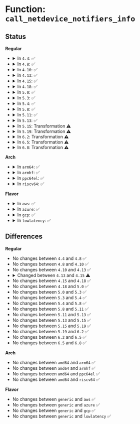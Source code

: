 # Function: <code>call_netdevice_notifiers_info</code>

## Status
<b>Regular</b>
<ul>
<li>
<details>
<summary>In <code>4.4</code>: ✅</summary>

```c
int call_netdevice_notifiers_info(long unsigned int val, struct net_device *dev, struct netdev_notifier_info *info);
```

**Collision:** Unique Static

**Inline:** No

**Transformation:** False

**Instances:**

```
In net/core/dev.c (ffffffff81714790)
Location: net/core/dev.c:1635
Inline: False
Direct callers:
  - net/core/dev.c:dev_set_mtu
  - net/core/dev.c:dev_set_mtu
  - net/core/dev.c:dev_set_mtu
  - net/core/dev.c:netdev_bonding_info_change
  - net/core/dev.c:netdev_notify_peers
  - net/core/dev.c:__dev_close_many
  - net/core/dev.c:dev_close_many
  - net/core/dev.c:netdev_upper_dev_unlink
  - net/core/dev.c:netdev_upper_dev_unlink
  - net/core/dev.c:rollback_registered_many
  - net/core/dev.c:__netdev_upper_dev_link
  - net/core/dev.c:__netdev_upper_dev_link
  - net/core/dev.c:dev_change_name
  - net/core/dev.c:__dev_notify_flags
  - net/core/dev.c:__dev_notify_flags
  - net/core/dev.c:__dev_notify_flags
  - net/core/dev.c:__dev_open
  - net/core/dev.c:netdev_change_features
  - net/core/dev.c:register_netdevice
  - net/core/dev.c:register_netdevice
  - net/core/dev.c:netdev_run_todo
  - net/core/dev.c:netdev_run_todo
  - net/core/dev.c:netdev_run_todo
```
**Symbols:**

```
ffffffff81714790-ffffffff817147eb: call_netdevice_notifiers_info (STB_LOCAL)
```
</details>
</li>
<li>
<details>
<summary>In <code>4.8</code>: ✅</summary>

```c
int call_netdevice_notifiers_info(long unsigned int val, struct net_device *dev, struct netdev_notifier_info *info);
```

**Collision:** Unique Static

**Inline:** No

**Transformation:** False

**Instances:**

```
In net/core/dev.c (ffffffff8177c720)
Location: net/core/dev.c:1639
Inline: False
Direct callers:
  - net/core/dev.c:netdev_run_todo
  - net/core/dev.c:netdev_run_todo
  - net/core/dev.c:netdev_run_todo
  - net/core/dev.c:register_netdevice
  - net/core/dev.c:register_netdevice
  - net/core/dev.c:netdev_change_features
  - net/core/dev.c:rollback_registered_many
  - net/core/dev.c:dev_set_mtu
  - net/core/dev.c:dev_set_mtu
  - net/core/dev.c:dev_set_mtu
  - net/core/dev.c:__dev_notify_flags
  - net/core/dev.c:__dev_notify_flags
  - net/core/dev.c:__dev_notify_flags
  - net/core/dev.c:netdev_lower_state_changed
  - net/core/dev.c:netdev_bonding_info_change
  - net/core/dev.c:netdev_upper_dev_unlink
  - net/core/dev.c:netdev_upper_dev_unlink
  - net/core/dev.c:__netdev_upper_dev_link
  - net/core/dev.c:__netdev_upper_dev_link
  - net/core/dev.c:dev_close_many
  - net/core/dev.c:__dev_close_many
  - net/core/dev.c:__dev_open
  - net/core/dev.c:netdev_notify_peers
  - net/core/dev.c:dev_change_name
```
**Symbols:**

```
ffffffff8177c720-ffffffff8177c77b: call_netdevice_notifiers_info (STB_LOCAL)
```
</details>
</li>
<li>
<details>
<summary>In <code>4.10</code>: ✅</summary>

```c
int call_netdevice_notifiers_info(long unsigned int val, struct net_device *dev, struct netdev_notifier_info *info);
```

**Collision:** Unique Static

**Inline:** No

**Transformation:** False

**Instances:**

```
In net/core/dev.c (ffffffff817a9e90)
Location: net/core/dev.c:1638
Inline: False
Direct callers:
  - net/core/dev.c:netdev_run_todo
  - net/core/dev.c:netdev_run_todo
  - net/core/dev.c:netdev_run_todo
  - net/core/dev.c:register_netdevice
  - net/core/dev.c:register_netdevice
  - net/core/dev.c:netdev_change_features
  - net/core/dev.c:rollback_registered_many
  - net/core/dev.c:dev_set_mtu
  - net/core/dev.c:dev_set_mtu
  - net/core/dev.c:dev_set_mtu
  - net/core/dev.c:__dev_notify_flags
  - net/core/dev.c:__dev_notify_flags
  - net/core/dev.c:__dev_notify_flags
  - net/core/dev.c:netdev_lower_state_changed
  - net/core/dev.c:netdev_bonding_info_change
  - net/core/dev.c:netdev_upper_dev_unlink
  - net/core/dev.c:netdev_upper_dev_unlink
  - net/core/dev.c:__netdev_upper_dev_link
  - net/core/dev.c:__netdev_upper_dev_link
  - net/core/dev.c:dev_close_many
  - net/core/dev.c:__dev_close_many
  - net/core/dev.c:__dev_open
  - net/core/dev.c:netdev_notify_peers
  - net/core/dev.c:dev_change_name
```
**Symbols:**

```
ffffffff817a9e90-ffffffff817a9eeb: call_netdevice_notifiers_info (STB_LOCAL)
```
</details>
</li>
<li>
<details>
<summary>In <code>4.13</code>: ✅</summary>

```c
int call_netdevice_notifiers_info(long unsigned int val, struct net_device *dev, struct netdev_notifier_info *info);
```

**Collision:** Unique Static

**Inline:** No

**Transformation:** False

**Instances:**

```
In net/core/dev.c (ffffffff817c84e0)
Location: net/core/dev.c:1672
Inline: False
Direct callers:
  - net/core/dev.c:netdev_run_todo
  - net/core/dev.c:netdev_run_todo
  - net/core/dev.c:netdev_run_todo
  - net/core/dev.c:register_netdevice
  - net/core/dev.c:register_netdevice
  - net/core/dev.c:netdev_change_features
  - net/core/dev.c:rollback_registered_many
  - net/core/dev.c:dev_set_mtu
  - net/core/dev.c:dev_set_mtu
  - net/core/dev.c:dev_set_mtu
  - net/core/dev.c:__dev_notify_flags
  - net/core/dev.c:__dev_notify_flags
  - net/core/dev.c:__dev_notify_flags
  - net/core/dev.c:netdev_lower_state_changed
  - net/core/dev.c:netdev_bonding_info_change
  - net/core/dev.c:netdev_upper_dev_unlink
  - net/core/dev.c:netdev_upper_dev_unlink
  - net/core/dev.c:__netdev_upper_dev_link
  - net/core/dev.c:__netdev_upper_dev_link
  - net/core/dev.c:dev_close_many
  - net/core/dev.c:__dev_close_many
  - net/core/dev.c:__dev_open
  - net/core/dev.c:netdev_notify_peers
  - net/core/dev.c:netdev_notify_peers
  - net/core/dev.c:dev_change_name
```
**Symbols:**

```
ffffffff817c84e0-ffffffff817c853b: call_netdevice_notifiers_info (STB_LOCAL)
```
</details>
</li>
<li>
<details>
<summary>In <code>4.15</code>: ✅</summary>

```c
int call_netdevice_notifiers_info(long unsigned int val, struct netdev_notifier_info *info);
```

**Collision:** Unique Static

**Inline:** No

**Transformation:** False

**Instances:**

```
In net/core/dev.c (ffffffff81842110)
Location: net/core/dev.c:1687
Inline: False
Direct callers:
  - net/core/dev.c:netdev_run_todo
  - net/core/dev.c:netdev_run_todo
  - net/core/dev.c:netdev_run_todo
  - net/core/dev.c:register_netdevice
  - net/core/dev.c:register_netdevice
  - net/core/dev.c:netdev_change_features
  - net/core/dev.c:__netdev_update_features
  - net/core/dev.c:__netdev_update_features
  - net/core/dev.c:rollback_registered_many
  - net/core/dev.c:dev_set_mtu
  - net/core/dev.c:dev_set_mtu
  - net/core/dev.c:dev_set_mtu
  - net/core/dev.c:__dev_notify_flags
  - net/core/dev.c:__dev_notify_flags
  - net/core/dev.c:__dev_notify_flags
  - net/core/dev.c:netdev_lower_state_changed
  - net/core/dev.c:netdev_bonding_info_change
  - net/core/dev.c:netdev_upper_dev_unlink
  - net/core/dev.c:netdev_upper_dev_unlink
  - net/core/dev.c:__netdev_upper_dev_link
  - net/core/dev.c:__netdev_upper_dev_link
  - net/core/dev.c:dev_close_many
  - net/core/dev.c:__dev_close_many
  - net/core/dev.c:__dev_open
  - net/core/dev.c:netdev_notify_peers
  - net/core/dev.c:netdev_notify_peers
  - net/core/dev.c:dev_change_name
```
**Symbols:**

```
ffffffff81842110-ffffffff81842161: call_netdevice_notifiers_info (STB_LOCAL)
```
</details>
</li>
<li>
<details>
<summary>In <code>4.18</code>: ✅</summary>

```c
int call_netdevice_notifiers_info(long unsigned int val, struct netdev_notifier_info *info);
```

**Collision:** Unique Static

**Inline:** No

**Transformation:** False

**Instances:**

```
In net/core/dev.c (ffffffff8188c520)
Location: net/core/dev.c:1731
Inline: False
Direct callers:
  - net/core/dev.c:dev_change_net_namespace
  - net/core/dev.c:dev_change_net_namespace
  - net/core/dev.c:netdev_run_todo
  - net/core/dev.c:register_netdevice
  - net/core/dev.c:register_netdevice
  - net/core/dev.c:netdev_change_features
  - net/core/dev.c:__netdev_update_features
  - net/core/dev.c:__netdev_update_features
  - net/core/dev.c:__netdev_update_features
  - net/core/dev.c:__netdev_update_features
  - net/core/dev.c:__netdev_update_features
  - net/core/dev.c:__netdev_update_features
  - net/core/dev.c:rollback_registered_many
  - net/core/dev.c:dev_change_tx_queue_len
  - net/core/dev.c:dev_set_mtu
  - net/core/dev.c:dev_set_mtu
  - net/core/dev.c:dev_set_mtu
  - net/core/dev.c:__dev_notify_flags
  - net/core/dev.c:__dev_notify_flags
  - net/core/dev.c:__dev_notify_flags
  - net/core/dev.c:netdev_lower_state_changed
  - net/core/dev.c:netdev_bonding_info_change
  - net/core/dev.c:netdev_upper_dev_unlink
  - net/core/dev.c:netdev_upper_dev_unlink
  - net/core/dev.c:__netdev_upper_dev_link
  - net/core/dev.c:__netdev_upper_dev_link
  - net/core/dev.c:dev_close_many
  - net/core/dev.c:__dev_close_many
  - net/core/dev.c:__dev_open
  - net/core/dev.c:netdev_notify_peers
  - net/core/dev.c:netdev_notify_peers
  - net/core/dev.c:dev_change_name
```
**Symbols:**

```
ffffffff8188c520-ffffffff8188c57e: call_netdevice_notifiers_info (STB_LOCAL)
```
</details>
</li>
<li>
<details>
<summary>In <code>5.0</code>: ✅</summary>

```c
int call_netdevice_notifiers_info(long unsigned int val, struct netdev_notifier_info *info);
```

**Collision:** Unique Static

**Inline:** No

**Transformation:** False

**Instances:**

```
In net/core/dev.c (ffffffff818ad700)
Location: net/core/dev.c:1735
Inline: False
Direct callers:
  - net/core/dev.c:dev_change_net_namespace
  - net/core/dev.c:dev_change_net_namespace
  - net/core/dev.c:netdev_run_todo
  - net/core/dev.c:register_netdevice
  - net/core/dev.c:register_netdevice
  - net/core/dev.c:netdev_change_features
  - net/core/dev.c:__netdev_update_features
  - net/core/dev.c:__netdev_update_features
  - net/core/dev.c:__netdev_update_features
  - net/core/dev.c:__netdev_update_features
  - net/core/dev.c:__netdev_update_features
  - net/core/dev.c:__netdev_update_features
  - net/core/dev.c:rollback_registered_many
  - net/core/dev.c:dev_change_tx_queue_len
  - net/core/dev.c:dev_set_mtu_ext
  - net/core/dev.c:dev_set_mtu_ext
  - net/core/dev.c:dev_set_mtu_ext
  - net/core/dev.c:__dev_notify_flags
  - net/core/dev.c:__dev_notify_flags
  - net/core/dev.c:__dev_notify_flags
  - net/core/dev.c:netdev_lower_state_changed
  - net/core/dev.c:netdev_bonding_info_change
  - net/core/dev.c:netdev_upper_dev_unlink
  - net/core/dev.c:netdev_upper_dev_unlink
  - net/core/dev.c:__netdev_upper_dev_link
  - net/core/dev.c:__netdev_upper_dev_link
  - net/core/dev.c:dev_close_many
  - net/core/dev.c:__dev_close_many
  - net/core/dev.c:__dev_open
  - net/core/dev.c:netdev_notify_peers
  - net/core/dev.c:netdev_notify_peers
  - net/core/dev.c:dev_change_name
```
**Symbols:**

```
ffffffff818ad700-ffffffff818ad75e: call_netdevice_notifiers_info (STB_LOCAL)
```
</details>
</li>
<li>
<details>
<summary>In <code>5.3</code>: ✅</summary>

```c
int call_netdevice_notifiers_info(long unsigned int val, struct netdev_notifier_info *info);
```

**Collision:** Unique Static

**Inline:** No

**Transformation:** False

**Instances:**

```
In net/core/dev.c (ffffffff818f9010)
Location: net/core/dev.c:1745
Inline: False
Direct callers:
  - net/core/dev.c:dev_change_net_namespace
  - net/core/dev.c:dev_change_net_namespace
  - net/core/dev.c:netdev_run_todo
  - net/core/dev.c:register_netdevice
  - net/core/dev.c:register_netdevice
  - net/core/dev.c:netdev_change_features
  - net/core/dev.c:__netdev_update_features
  - net/core/dev.c:__netdev_update_features
  - net/core/dev.c:__netdev_update_features
  - net/core/dev.c:__netdev_update_features
  - net/core/dev.c:__netdev_update_features
  - net/core/dev.c:__netdev_update_features
  - net/core/dev.c:rollback_registered_many
  - net/core/dev.c:dev_change_tx_queue_len
  - net/core/dev.c:dev_set_mtu_ext
  - net/core/dev.c:dev_set_mtu_ext
  - net/core/dev.c:dev_set_mtu_ext
  - net/core/dev.c:__dev_notify_flags
  - net/core/dev.c:__dev_notify_flags
  - net/core/dev.c:__dev_notify_flags
  - net/core/dev.c:netdev_lower_state_changed
  - net/core/dev.c:netdev_bonding_info_change
  - net/core/dev.c:netdev_upper_dev_unlink
  - net/core/dev.c:netdev_upper_dev_unlink
  - net/core/dev.c:__netdev_upper_dev_link
  - net/core/dev.c:__netdev_upper_dev_link
  - net/core/dev.c:dev_close_many
  - net/core/dev.c:__dev_close_many
  - net/core/dev.c:__dev_open
  - net/core/dev.c:netdev_notify_peers
  - net/core/dev.c:netdev_notify_peers
  - net/core/dev.c:dev_change_name
```
**Symbols:**

```
ffffffff818f9010-ffffffff818f9070: call_netdevice_notifiers_info (STB_LOCAL)
```
</details>
</li>
<li>
<details>
<summary>In <code>5.4</code>: ✅</summary>

```c
int call_netdevice_notifiers_info(long unsigned int val, struct netdev_notifier_info *info);
```

**Collision:** Unique Static

**Inline:** No

**Transformation:** False

**Instances:**

```
In net/core/dev.c (ffffffff8192b170)
Location: net/core/dev.c:1663
Inline: False
Direct callers:
  - net/core/dev.c:dev_change_net_namespace
  - net/core/dev.c:dev_change_net_namespace
  - net/core/dev.c:netdev_run_todo
  - net/core/dev.c:register_netdevice
  - net/core/dev.c:register_netdevice
  - net/core/dev.c:netdev_change_features
  - net/core/dev.c:__netdev_update_features
  - net/core/dev.c:__netdev_update_features
  - net/core/dev.c:__netdev_update_features
  - net/core/dev.c:__netdev_update_features
  - net/core/dev.c:__netdev_update_features
  - net/core/dev.c:__netdev_update_features
  - net/core/dev.c:rollback_registered_many
  - net/core/dev.c:dev_change_tx_queue_len
  - net/core/dev.c:dev_set_mtu_ext
  - net/core/dev.c:dev_set_mtu_ext
  - net/core/dev.c:dev_set_mtu_ext
  - net/core/dev.c:__dev_notify_flags
  - net/core/dev.c:__dev_notify_flags
  - net/core/dev.c:__dev_notify_flags
  - net/core/dev.c:netdev_lower_state_changed
  - net/core/dev.c:netdev_bonding_info_change
  - net/core/dev.c:netdev_upper_dev_unlink
  - net/core/dev.c:netdev_upper_dev_unlink
  - net/core/dev.c:__netdev_upper_dev_link
  - net/core/dev.c:__netdev_upper_dev_link
  - net/core/dev.c:dev_close_many
  - net/core/dev.c:__dev_close_many
  - net/core/dev.c:__dev_open
  - net/core/dev.c:netdev_notify_peers
  - net/core/dev.c:netdev_notify_peers
  - net/core/dev.c:dev_change_name
```
**Symbols:**

```
ffffffff8192b170-ffffffff8192b1d0: call_netdevice_notifiers_info (STB_LOCAL)
```
</details>
</li>
<li>
<details>
<summary>In <code>5.8</code>: ✅</summary>

```c
int call_netdevice_notifiers_info(long unsigned int val, struct netdev_notifier_info *info);
```

**Collision:** Unique Static

**Inline:** No

**Transformation:** False

**Instances:**

```
In net/core/dev.c (ffffffff819fee20)
Location: net/core/dev.c:2012
Inline: False
Direct callers:
  - net/core/dev.c:dev_change_net_namespace
  - net/core/dev.c:dev_change_net_namespace
  - net/core/dev.c:netdev_wait_allrefs
  - net/core/dev.c:register_netdevice
  - net/core/dev.c:register_netdevice
  - net/core/dev.c:netdev_change_features
  - net/core/dev.c:__netdev_update_features
  - net/core/dev.c:__netdev_update_features
  - net/core/dev.c:__netdev_update_features
  - net/core/dev.c:__netdev_update_features
  - net/core/dev.c:__netdev_update_features
  - net/core/dev.c:__netdev_update_features
  - net/core/dev.c:netdev_sync_lower_features
  - net/core/dev.c:rollback_registered_many
  - net/core/dev.c:dev_set_mac_address
  - net/core/dev.c:dev_set_mac_address
  - net/core/dev.c:dev_change_tx_queue_len
  - net/core/dev.c:dev_set_mtu_ext
  - net/core/dev.c:dev_set_mtu_ext
  - net/core/dev.c:dev_set_mtu_ext
  - net/core/dev.c:__dev_notify_flags
  - net/core/dev.c:__dev_notify_flags
  - net/core/dev.c:__dev_notify_flags
  - net/core/dev.c:netdev_lower_state_changed
  - net/core/dev.c:netdev_bonding_info_change
  - net/core/dev.c:netdev_upper_dev_unlink
  - net/core/dev.c:netdev_upper_dev_unlink
  - net/core/dev.c:__netdev_upper_dev_link
  - net/core/dev.c:__netdev_upper_dev_link
  - net/core/dev.c:generic_xdp_install
  - net/core/dev.c:dev_disable_lro
  - net/core/dev.c:dev_close_many
  - net/core/dev.c:__dev_close_many
  - net/core/dev.c:__dev_open
  - net/core/dev.c:netdev_notify_peers
  - net/core/dev.c:netdev_notify_peers
  - net/core/dev.c:dev_change_name
```
**Symbols:**

```
ffffffff819fee20-ffffffff819feea3: call_netdevice_notifiers_info (STB_LOCAL)
```
</details>
</li>
<li>
<details>
<summary>In <code>5.11</code>: ✅</summary>

```c
int call_netdevice_notifiers_info(long unsigned int val, struct netdev_notifier_info *info);
```

**Collision:** Unique Static

**Inline:** No

**Transformation:** False

**Instances:**

```
In net/core/dev.c (ffffffff819fead0)
Location: net/core/dev.c:2037
Inline: False
Direct callers:
  - net/core/dev.c:dev_change_net_namespace
  - net/core/dev.c:dev_change_net_namespace
  - net/core/dev.c:netdev_wait_allrefs
  - net/core/dev.c:register_netdevice
  - net/core/dev.c:register_netdevice
  - net/core/dev.c:netdev_change_features
  - net/core/dev.c:__netdev_update_features
  - net/core/dev.c:__netdev_update_features
  - net/core/dev.c:__netdev_update_features
  - net/core/dev.c:__netdev_update_features
  - net/core/dev.c:__netdev_update_features
  - net/core/dev.c:__netdev_update_features
  - net/core/dev.c:netdev_sync_lower_features
  - net/core/dev.c:rollback_registered_many
  - net/core/dev.c:dev_set_mac_address
  - net/core/dev.c:dev_set_mac_address
  - net/core/dev.c:dev_change_tx_queue_len
  - net/core/dev.c:dev_set_mtu_ext
  - net/core/dev.c:dev_set_mtu_ext
  - net/core/dev.c:dev_set_mtu_ext
  - net/core/dev.c:__dev_notify_flags
  - net/core/dev.c:__dev_notify_flags
  - net/core/dev.c:__dev_notify_flags
  - net/core/dev.c:netdev_lower_state_changed
  - net/core/dev.c:netdev_bonding_info_change
  - net/core/dev.c:__netdev_upper_dev_unlink
  - net/core/dev.c:__netdev_upper_dev_unlink
  - net/core/dev.c:__netdev_upper_dev_link
  - net/core/dev.c:__netdev_upper_dev_link
  - net/core/dev.c:generic_xdp_install
  - net/core/dev.c:dev_disable_lro
  - net/core/dev.c:dev_close_many
  - net/core/dev.c:__dev_close_many
  - net/core/dev.c:__dev_open
  - net/core/dev.c:__netdev_notify_peers
  - net/core/dev.c:__netdev_notify_peers
  - net/core/dev.c:dev_change_name
```
**Symbols:**

```
ffffffff819fead0-ffffffff819feb53: call_netdevice_notifiers_info (STB_LOCAL)
```
</details>
</li>
<li>
<details>
<summary>In <code>5.13</code>: ✅</summary>

```c
int call_netdevice_notifiers_info(long unsigned int val, struct netdev_notifier_info *info);
```

**Collision:** Unique Static

**Inline:** No

**Transformation:** False

**Instances:**

```
In net/core/dev.c (ffffffff819e5370)
Location: net/core/dev.c:2106
Inline: False
Direct callers:
  - net/core/dev.c:__dev_change_net_namespace
  - net/core/dev.c:__dev_change_net_namespace
  - net/core/dev.c:unregister_netdevice_many
  - net/core/dev.c:netdev_run_todo
  - net/core/dev.c:register_netdevice
  - net/core/dev.c:register_netdevice
  - net/core/dev.c:netdev_change_features
  - net/core/dev.c:__netdev_update_features
  - net/core/dev.c:__netdev_update_features
  - net/core/dev.c:__netdev_update_features
  - net/core/dev.c:__netdev_update_features
  - net/core/dev.c:__netdev_update_features
  - net/core/dev.c:__netdev_update_features
  - net/core/dev.c:__netdev_update_features
  - net/core/dev.c:dev_set_mac_address
  - net/core/dev.c:dev_set_mac_address
  - net/core/dev.c:dev_change_tx_queue_len
  - net/core/dev.c:dev_set_mtu_ext
  - net/core/dev.c:dev_set_mtu_ext
  - net/core/dev.c:dev_set_mtu_ext
  - net/core/dev.c:__dev_notify_flags
  - net/core/dev.c:__dev_notify_flags
  - net/core/dev.c:__dev_notify_flags
  - net/core/dev.c:netdev_lower_state_changed
  - net/core/dev.c:netdev_bonding_info_change
  - net/core/dev.c:__netdev_upper_dev_unlink
  - net/core/dev.c:__netdev_upper_dev_unlink
  - net/core/dev.c:__netdev_upper_dev_link
  - net/core/dev.c:__netdev_upper_dev_link
  - net/core/dev.c:generic_xdp_install
  - net/core/dev.c:dev_disable_lro
  - net/core/dev.c:dev_close_many
  - net/core/dev.c:__dev_close_many
  - net/core/dev.c:__dev_open
  - net/core/dev.c:__netdev_notify_peers
  - net/core/dev.c:__netdev_notify_peers
  - net/core/dev.c:dev_change_name
```
**Symbols:**

```
ffffffff819e5370-ffffffff819e53f3: call_netdevice_notifiers_info (STB_LOCAL)
```
</details>
</li>
<li>
<details>
<summary>In <code>5.15</code>: Transformation ⚠️</summary>

```c
int call_netdevice_notifiers_info(long unsigned int val, struct netdev_notifier_info *info);
```

**Collision:** Unique Static

**Inline:** No

**Transformation:** True

**Instances:**

```
In net/core/dev.c (0)
Location: net/core/dev.c:1981
Inline: False
Direct callers:
  - net/core/dev.c:__dev_change_net_namespace
  - net/core/dev.c:__dev_change_net_namespace
  - net/core/dev.c:unregister_netdevice_many
  - net/core/dev.c:netdev_run_todo
  - net/core/dev.c:register_netdevice
  - net/core/dev.c:register_netdevice
  - net/core/dev.c:netdev_change_features
  - net/core/dev.c:__netdev_update_features
  - net/core/dev.c:__netdev_update_features
  - net/core/dev.c:__netdev_update_features
  - net/core/dev.c:__netdev_update_features
  - net/core/dev.c:__netdev_update_features
  - net/core/dev.c:__netdev_update_features
  - net/core/dev.c:__netdev_update_features
  - net/core/dev.c:dev_set_mac_address
  - net/core/dev.c:dev_set_mac_address
  - net/core/dev.c:dev_change_tx_queue_len
  - net/core/dev.c:dev_set_mtu_ext
  - net/core/dev.c:dev_set_mtu_ext
  - net/core/dev.c:dev_set_mtu_ext
  - net/core/dev.c:__dev_notify_flags
  - net/core/dev.c:__dev_notify_flags
  - net/core/dev.c:__dev_notify_flags
  - net/core/dev.c:netdev_lower_state_changed
  - net/core/dev.c:netdev_bonding_info_change
  - net/core/dev.c:__netdev_upper_dev_unlink
  - net/core/dev.c:__netdev_upper_dev_unlink
  - net/core/dev.c:__netdev_upper_dev_link
  - net/core/dev.c:__netdev_upper_dev_link
  - net/core/dev.c:generic_xdp_install
  - net/core/dev.c:dev_disable_lro
  - net/core/dev.c:dev_close_many
  - net/core/dev.c:__dev_close_many
  - net/core/dev.c:__dev_open
  - net/core/dev.c:__netdev_notify_peers
  - net/core/dev.c:__netdev_notify_peers
  - net/core/dev.c:dev_change_name
```
**Symbols:**

```
ffffffff81a97090-ffffffff81a97126: call_netdevice_notifiers_info (STB_LOCAL)
ffffffff81d3585f-ffffffff81d35874: call_netdevice_notifiers_info.cold (STB_LOCAL)
```
</details>
</li>
<li>
<details>
<summary>In <code>5.19</code>: Transformation ⚠️</summary>

```c
int call_netdevice_notifiers_info(long unsigned int val, struct netdev_notifier_info *info);
```

**Collision:** Unique Static

**Inline:** No

**Transformation:** True

**Instances:**

```
In net/core/dev.c (0)
Location: net/core/dev.c:1930
Inline: False
Direct callers:
  - net/core/dev.c:__dev_change_net_namespace
  - net/core/dev.c:__dev_change_net_namespace
  - net/core/dev.c:unregister_netdevice_many
  - net/core/dev.c:netdev_wait_allrefs_any
  - net/core/dev.c:register_netdevice
  - net/core/dev.c:register_netdevice
  - net/core/dev.c:netdev_change_features
  - net/core/dev.c:__netdev_update_features
  - net/core/dev.c:__netdev_update_features
  - net/core/dev.c:__netdev_update_features
  - net/core/dev.c:__netdev_update_features
  - net/core/dev.c:__netdev_update_features
  - net/core/dev.c:__netdev_update_features
  - net/core/dev.c:__netdev_update_features
  - net/core/dev.c:dev_set_mac_address
  - net/core/dev.c:dev_set_mac_address
  - net/core/dev.c:dev_change_tx_queue_len
  - net/core/dev.c:dev_set_mtu_ext
  - net/core/dev.c:dev_set_mtu_ext
  - net/core/dev.c:dev_set_mtu_ext
  - net/core/dev.c:__dev_notify_flags
  - net/core/dev.c:__dev_notify_flags
  - net/core/dev.c:__dev_notify_flags
  - net/core/dev.c:netdev_lower_state_changed
  - net/core/dev.c:netdev_offload_xstats_get
  - net/core/dev.c:netdev_offload_xstats_get_stats
  - net/core/dev.c:netdev_offload_xstats_disable
  - net/core/dev.c:__netdev_upper_dev_unlink
  - net/core/dev.c:__netdev_upper_dev_unlink
  - net/core/dev.c:__netdev_upper_dev_link
  - net/core/dev.c:__netdev_upper_dev_link
  - net/core/dev.c:generic_xdp_install
  - net/core/dev.c:dev_disable_lro
  - net/core/dev.c:dev_close_many
  - net/core/dev.c:__dev_close_many
  - net/core/dev.c:__dev_open
  - net/core/dev.c:__netdev_notify_peers
  - net/core/dev.c:__netdev_notify_peers
  - net/core/dev.c:dev_change_name
```
**Symbols:**

```
ffffffff81c0dfc0-ffffffff81c0e060: call_netdevice_notifiers_info (STB_LOCAL)
ffffffff81f01e61-ffffffff81f01e76: call_netdevice_notifiers_info.cold (STB_LOCAL)
```
</details>
</li>
<li>
<details>
<summary>In <code>6.2</code>: Transformation ⚠️</summary>

```c
int call_netdevice_notifiers_info(long unsigned int val, struct netdev_notifier_info *info);
```

**Collision:** Unique Static

**Inline:** No

**Transformation:** True

**Instances:**

```
In net/core/dev.c (0)
Location: net/core/dev.c:1921
Inline: False
Direct callers:
  - net/core/dev.c:__dev_change_net_namespace
  - net/core/dev.c:__dev_change_net_namespace
  - net/core/dev.c:unregister_netdevice_many_notify
  - net/core/dev.c:unregister_netdevice_many_notify
  - net/core/dev.c:netdev_wait_allrefs_any
  - net/core/dev.c:register_netdevice
  - net/core/dev.c:register_netdevice
  - net/core/dev.c:register_netdevice
  - net/core/dev.c:netdev_change_features
  - net/core/dev.c:__netdev_update_features
  - net/core/dev.c:__netdev_update_features
  - net/core/dev.c:__netdev_update_features
  - net/core/dev.c:__netdev_update_features
  - net/core/dev.c:__netdev_update_features
  - net/core/dev.c:__netdev_update_features
  - net/core/dev.c:__netdev_update_features
  - net/core/dev.c:dev_set_mac_address
  - net/core/dev.c:dev_set_mac_address
  - net/core/dev.c:dev_change_tx_queue_len
  - net/core/dev.c:dev_set_mtu_ext
  - net/core/dev.c:dev_set_mtu_ext
  - net/core/dev.c:dev_set_mtu_ext
  - net/core/dev.c:__dev_notify_flags
  - net/core/dev.c:__dev_notify_flags
  - net/core/dev.c:__dev_notify_flags
  - net/core/dev.c:netdev_lower_state_changed
  - net/core/dev.c:netdev_offload_xstats_get
  - net/core/dev.c:netdev_offload_xstats_get_stats
  - net/core/dev.c:netdev_offload_xstats_disable
  - net/core/dev.c:netdev_bonding_info_change
  - net/core/dev.c:__netdev_upper_dev_unlink
  - net/core/dev.c:__netdev_upper_dev_unlink
  - net/core/dev.c:__netdev_upper_dev_link
  - net/core/dev.c:__netdev_upper_dev_link
  - net/core/dev.c:generic_xdp_install
  - net/core/dev.c:dev_disable_lro
  - net/core/dev.c:dev_close_many
  - net/core/dev.c:__dev_close_many
  - net/core/dev.c:__dev_open
  - net/core/dev.c:__netdev_notify_peers
  - net/core/dev.c:__netdev_notify_peers
  - net/core/dev.c:dev_change_name
```
**Symbols:**

```
ffffffff81dbdf50-ffffffff81dbdff0: call_netdevice_notifiers_info (STB_LOCAL)
ffffffff820ab1e3-ffffffff820ab1f8: call_netdevice_notifiers_info.cold (STB_LOCAL)
```
</details>
</li>
<li>
<details>
<summary>In <code>6.5</code>: Transformation ⚠️</summary>

```c
int call_netdevice_notifiers_info(long unsigned int val, struct netdev_notifier_info *info);
```

**Collision:** Unique Global

**Inline:** No

**Transformation:** True

**Instances:**

```
In net/core/dev.c (0)
Location: net/core/dev.c:1947
Inline: False
Direct callers:
  - net/core/dev.c:__dev_change_net_namespace
  - net/core/dev.c:__dev_change_net_namespace
  - net/core/dev.c:unregister_netdevice_many_notify
  - net/core/dev.c:unregister_netdevice_many_notify
  - net/core/dev.c:netdev_wait_allrefs_any
  - net/core/dev.c:register_netdevice
  - net/core/dev.c:register_netdevice
  - net/core/dev.c:register_netdevice
  - net/core/dev.c:netdev_change_features
  - net/core/dev.c:__netdev_update_features
  - net/core/dev.c:__netdev_update_features
  - net/core/dev.c:__netdev_update_features
  - net/core/dev.c:__netdev_update_features
  - net/core/dev.c:__netdev_update_features
  - net/core/dev.c:__netdev_update_features
  - net/core/dev.c:__netdev_update_features
  - net/core/dev.c:dev_set_mac_address
  - net/core/dev.c:dev_set_mac_address
  - net/core/dev.c:dev_change_tx_queue_len
  - net/core/dev.c:dev_set_mtu_ext
  - net/core/dev.c:dev_set_mtu_ext
  - net/core/dev.c:dev_set_mtu_ext
  - net/core/dev.c:__dev_notify_flags
  - net/core/dev.c:__dev_notify_flags
  - net/core/dev.c:__dev_notify_flags
  - net/core/dev.c:netdev_lower_state_changed
  - net/core/dev.c:netdev_offload_xstats_get
  - net/core/dev.c:netdev_offload_xstats_get_stats
  - net/core/dev.c:netdev_offload_xstats_disable
  - net/core/dev.c:netdev_bonding_info_change
  - net/core/dev.c:__netdev_upper_dev_unlink
  - net/core/dev.c:__netdev_upper_dev_unlink
  - net/core/dev.c:__netdev_upper_dev_link
  - net/core/dev.c:__netdev_upper_dev_link
  - net/core/dev.c:generic_xdp_install
  - net/core/dev.c:dev_disable_lro
  - net/core/dev.c:dev_close_many
  - net/core/dev.c:__dev_close_many
  - net/core/dev.c:__dev_open
  - net/core/dev.c:__netdev_notify_peers
  - net/core/dev.c:__netdev_notify_peers
  - net/core/dev.c:dev_change_name
```
**Symbols:**

```
ffffffff8212cbfb-ffffffff8212cc10: call_netdevice_notifiers_info.cold (STB_LOCAL)
ffffffff81e37d80-ffffffff81e37e20: call_netdevice_notifiers_info (STB_GLOBAL)
```
</details>
</li>
<li>
<details>
<summary>In <code>6.8</code>: Transformation ⚠️</summary>

```c
int call_netdevice_notifiers_info(long unsigned int val, struct netdev_notifier_info *info);
```

**Collision:** Unique Global

**Inline:** No

**Transformation:** True

**Instances:**

```
In net/core/dev.c (0)
Location: net/core/dev.c:1951
Inline: False
Direct callers:
  - net/core/dev.c:__dev_change_net_namespace
  - net/core/dev.c:__dev_change_net_namespace
  - net/core/dev.c:unregister_netdevice_many_notify
  - net/core/dev.c:unregister_netdevice_many_notify
  - net/core/dev.c:netdev_wait_allrefs_any
  - net/core/dev.c:register_netdevice
  - net/core/dev.c:register_netdevice
  - net/core/dev.c:register_netdevice
  - net/core/dev.c:netdev_change_features
  - net/core/dev.c:__netdev_update_features
  - net/core/dev.c:__netdev_update_features
  - net/core/dev.c:__netdev_update_features
  - net/core/dev.c:__netdev_update_features
  - net/core/dev.c:__netdev_update_features
  - net/core/dev.c:__netdev_update_features
  - net/core/dev.c:__netdev_update_features
  - net/core/dev.c:dev_set_mac_address
  - net/core/dev.c:dev_set_mac_address
  - net/core/dev.c:dev_change_tx_queue_len
  - net/core/dev.c:dev_set_mtu_ext
  - net/core/dev.c:dev_set_mtu_ext
  - net/core/dev.c:dev_set_mtu_ext
  - net/core/dev.c:__dev_notify_flags
  - net/core/dev.c:__dev_notify_flags
  - net/core/dev.c:__dev_notify_flags
  - net/core/dev.c:netdev_lower_state_changed
  - net/core/dev.c:netdev_offload_xstats_get
  - net/core/dev.c:netdev_offload_xstats_get_stats
  - net/core/dev.c:netdev_offload_xstats_disable
  - net/core/dev.c:netdev_bonding_info_change
  - net/core/dev.c:__netdev_upper_dev_unlink
  - net/core/dev.c:__netdev_upper_dev_unlink
  - net/core/dev.c:__netdev_upper_dev_link
  - net/core/dev.c:__netdev_upper_dev_link
  - net/core/dev.c:generic_xdp_install
  - net/core/dev.c:dev_disable_lro
  - net/core/dev.c:dev_close_many
  - net/core/dev.c:__dev_close_many
  - net/core/dev.c:__dev_open
  - net/core/dev.c:__netdev_notify_peers
  - net/core/dev.c:__netdev_notify_peers
  - net/core/dev.c:dev_change_name
```
**Symbols:**

```
ffffffff8220e939-ffffffff8220e94e: call_netdevice_notifiers_info.cold (STB_LOCAL)
ffffffff81ef5dd0-ffffffff81ef5e70: call_netdevice_notifiers_info (STB_GLOBAL)
```
</details>
</li>
</ul>
<b>Arch</b>
<ul>
<li>
<details>
<summary>In <code>arm64</code>: ✅</summary>

```c
int call_netdevice_notifiers_info(long unsigned int val, struct netdev_notifier_info *info);
```

**Collision:** Unique Static

**Inline:** No

**Transformation:** False

**Instances:**

```
In net/core/dev.c (ffff800010bc7a70)
Location: net/core/dev.c:1663
Inline: False
Direct callers:
  - net/core/dev.c:dev_change_net_namespace
  - net/core/dev.c:dev_change_net_namespace
  - net/core/dev.c:netdev_run_todo
  - net/core/dev.c:register_netdevice
  - net/core/dev.c:register_netdevice
  - net/core/dev.c:netdev_change_features
  - net/core/dev.c:__netdev_update_features
  - net/core/dev.c:__netdev_update_features
  - net/core/dev.c:__netdev_update_features
  - net/core/dev.c:__netdev_update_features
  - net/core/dev.c:__netdev_update_features
  - net/core/dev.c:__netdev_update_features
  - net/core/dev.c:rollback_registered_many
  - net/core/dev.c:dev_change_tx_queue_len
  - net/core/dev.c:dev_set_mtu_ext
  - net/core/dev.c:dev_set_mtu_ext
  - net/core/dev.c:dev_set_mtu_ext
  - net/core/dev.c:__dev_notify_flags
  - net/core/dev.c:__dev_notify_flags
  - net/core/dev.c:netdev_lower_state_changed
  - net/core/dev.c:netdev_bonding_info_change
  - net/core/dev.c:netdev_upper_dev_unlink
  - net/core/dev.c:netdev_upper_dev_unlink
  - net/core/dev.c:__netdev_upper_dev_link
  - net/core/dev.c:__netdev_upper_dev_link
  - net/core/dev.c:dev_close_many
  - net/core/dev.c:__dev_close_many
  - net/core/dev.c:__dev_open
  - net/core/dev.c:netdev_notify_peers
  - net/core/dev.c:netdev_notify_peers
  - net/core/dev.c:dev_change_name
```
**Symbols:**

```
ffff800010bc7a70-ffff800010bc7af0: call_netdevice_notifiers_info (STB_LOCAL)
```
</details>
</li>
<li>
<details>
<summary>In <code>armhf</code>: ✅</summary>

```c
int call_netdevice_notifiers_info(long unsigned int val, struct netdev_notifier_info *info);
```

**Collision:** Unique Static

**Inline:** No

**Transformation:** False

**Instances:**

```
In net/core/dev.c (c0ce30c0)
Location: net/core/dev.c:1663
Inline: False
Direct callers:
  - net/core/dev.c:dev_change_net_namespace
  - net/core/dev.c:dev_change_net_namespace
  - net/core/dev.c:netdev_run_todo
  - net/core/dev.c:register_netdevice
  - net/core/dev.c:register_netdevice
  - net/core/dev.c:netdev_change_features
  - net/core/dev.c:__netdev_update_features
  - net/core/dev.c:__netdev_update_features
  - net/core/dev.c:__netdev_update_features
  - net/core/dev.c:__netdev_update_features
  - net/core/dev.c:__netdev_update_features
  - net/core/dev.c:rollback_registered_many
  - net/core/dev.c:dev_change_tx_queue_len
  - net/core/dev.c:dev_set_mtu_ext
  - net/core/dev.c:dev_set_mtu_ext
  - net/core/dev.c:dev_set_mtu_ext
  - net/core/dev.c:__dev_notify_flags
  - net/core/dev.c:__dev_notify_flags
  - net/core/dev.c:netdev_lower_state_changed
  - net/core/dev.c:netdev_bonding_info_change
  - net/core/dev.c:netdev_upper_dev_unlink
  - net/core/dev.c:netdev_upper_dev_unlink
  - net/core/dev.c:__netdev_upper_dev_link
  - net/core/dev.c:__netdev_upper_dev_link
  - net/core/dev.c:dev_close_many
  - net/core/dev.c:__dev_close_many
  - net/core/dev.c:__dev_open
  - net/core/dev.c:netdev_notify_peers
  - net/core/dev.c:netdev_notify_peers
  - net/core/dev.c:dev_change_name
```
**Symbols:**

```
c0ce30c0-c0ce3148: call_netdevice_notifiers_info (STB_LOCAL)
```
</details>
</li>
<li>
<details>
<summary>In <code>ppc64el</code>: ✅</summary>

```c
int call_netdevice_notifiers_info(long unsigned int val, struct netdev_notifier_info *info);
```

**Collision:** Unique Static

**Inline:** No

**Transformation:** False

**Instances:**

```
In net/core/dev.c (c000000000ca3240)
Location: net/core/dev.c:1663
Inline: False
Direct callers:
  - net/core/dev.c:dev_change_net_namespace
  - net/core/dev.c:dev_change_net_namespace
  - net/core/dev.c:netdev_run_todo
  - net/core/dev.c:register_netdevice
  - net/core/dev.c:register_netdevice
  - net/core/dev.c:netdev_change_features
  - net/core/dev.c:__netdev_update_features
  - net/core/dev.c:__netdev_update_features
  - net/core/dev.c:__netdev_update_features
  - net/core/dev.c:__netdev_update_features
  - net/core/dev.c:__netdev_update_features
  - net/core/dev.c:__netdev_update_features
  - net/core/dev.c:rollback_registered_many
  - net/core/dev.c:dev_change_tx_queue_len
  - net/core/dev.c:dev_set_mtu_ext
  - net/core/dev.c:dev_set_mtu_ext
  - net/core/dev.c:dev_set_mtu_ext
  - net/core/dev.c:__dev_notify_flags
  - net/core/dev.c:__dev_notify_flags
  - net/core/dev.c:netdev_lower_state_changed
  - net/core/dev.c:netdev_bonding_info_change
  - net/core/dev.c:netdev_upper_dev_unlink
  - net/core/dev.c:netdev_upper_dev_unlink
  - net/core/dev.c:__netdev_upper_dev_link
  - net/core/dev.c:__netdev_upper_dev_link
  - net/core/dev.c:dev_close_many
  - net/core/dev.c:__dev_close_many
  - net/core/dev.c:__dev_open
  - net/core/dev.c:netdev_notify_peers
  - net/core/dev.c:netdev_notify_peers
  - net/core/dev.c:dev_change_name
```
**Symbols:**

```
c000000000ca3240-c000000000ca32f0: call_netdevice_notifiers_info (STB_LOCAL)
```
</details>
</li>
<li>
<details>
<summary>In <code>riscv64</code>: ✅</summary>

```c
int call_netdevice_notifiers_info(long unsigned int val, struct netdev_notifier_info *info);
```

**Collision:** Unique Static

**Inline:** No

**Transformation:** False

**Instances:**

```
In net/core/dev.c (ffffffe00075400e)
Location: net/core/dev.c:1663
Inline: False
Direct callers:
  - net/core/dev.c:dev_change_net_namespace
  - net/core/dev.c:dev_change_net_namespace
  - net/core/dev.c:netdev_run_todo
  - net/core/dev.c:register_netdevice
  - net/core/dev.c:register_netdevice
  - net/core/dev.c:netdev_change_features
  - net/core/dev.c:__netdev_update_features
  - net/core/dev.c:__netdev_update_features
  - net/core/dev.c:__netdev_update_features
  - net/core/dev.c:__netdev_update_features
  - net/core/dev.c:__netdev_update_features
  - net/core/dev.c:__netdev_update_features
  - net/core/dev.c:rollback_registered_many
  - net/core/dev.c:dev_change_tx_queue_len
  - net/core/dev.c:dev_set_mtu_ext
  - net/core/dev.c:dev_set_mtu_ext
  - net/core/dev.c:dev_set_mtu_ext
  - net/core/dev.c:__dev_notify_flags
  - net/core/dev.c:__dev_notify_flags
  - net/core/dev.c:netdev_lower_state_changed
  - net/core/dev.c:netdev_bonding_info_change
  - net/core/dev.c:netdev_upper_dev_unlink
  - net/core/dev.c:netdev_upper_dev_unlink
  - net/core/dev.c:__netdev_upper_dev_link
  - net/core/dev.c:__netdev_upper_dev_link
  - net/core/dev.c:dev_close_many
  - net/core/dev.c:__dev_close_many
  - net/core/dev.c:__dev_open
  - net/core/dev.c:netdev_notify_peers
  - net/core/dev.c:netdev_notify_peers
  - net/core/dev.c:dev_change_name
```
**Symbols:**

```
ffffffe00075400e-ffffffe000754086: call_netdevice_notifiers_info (STB_LOCAL)
```
</details>
</li>
</ul>
<b>Flavor</b>
<ul>
<li>
<details>
<summary>In <code>aws</code>: ✅</summary>

```c
int call_netdevice_notifiers_info(long unsigned int val, struct netdev_notifier_info *info);
```

**Collision:** Unique Static

**Inline:** No

**Transformation:** False

**Instances:**

```
In net/core/dev.c (ffffffff818cb170)
Location: net/core/dev.c:1663
Inline: False
Direct callers:
  - net/core/dev.c:dev_change_net_namespace
  - net/core/dev.c:dev_change_net_namespace
  - net/core/dev.c:netdev_run_todo
  - net/core/dev.c:register_netdevice
  - net/core/dev.c:register_netdevice
  - net/core/dev.c:netdev_change_features
  - net/core/dev.c:__netdev_update_features
  - net/core/dev.c:__netdev_update_features
  - net/core/dev.c:__netdev_update_features
  - net/core/dev.c:__netdev_update_features
  - net/core/dev.c:__netdev_update_features
  - net/core/dev.c:__netdev_update_features
  - net/core/dev.c:rollback_registered_many
  - net/core/dev.c:dev_change_tx_queue_len
  - net/core/dev.c:dev_set_mtu_ext
  - net/core/dev.c:dev_set_mtu_ext
  - net/core/dev.c:dev_set_mtu_ext
  - net/core/dev.c:__dev_notify_flags
  - net/core/dev.c:__dev_notify_flags
  - net/core/dev.c:__dev_notify_flags
  - net/core/dev.c:netdev_lower_state_changed
  - net/core/dev.c:netdev_bonding_info_change
  - net/core/dev.c:netdev_upper_dev_unlink
  - net/core/dev.c:netdev_upper_dev_unlink
  - net/core/dev.c:__netdev_upper_dev_link
  - net/core/dev.c:__netdev_upper_dev_link
  - net/core/dev.c:dev_close_many
  - net/core/dev.c:__dev_close_many
  - net/core/dev.c:__dev_open
  - net/core/dev.c:netdev_notify_peers
  - net/core/dev.c:netdev_notify_peers
  - net/core/dev.c:dev_change_name
```
**Symbols:**

```
ffffffff818cb170-ffffffff818cb1d0: call_netdevice_notifiers_info (STB_LOCAL)
```
</details>
</li>
<li>
<details>
<summary>In <code>azure</code>: ✅</summary>

```c
int call_netdevice_notifiers_info(long unsigned int val, struct netdev_notifier_info *info);
```

**Collision:** Unique Static

**Inline:** No

**Transformation:** False

**Instances:**

```
In net/core/dev.c (ffffffff818850b0)
Location: net/core/dev.c:1663
Inline: False
Direct callers:
  - net/core/dev.c:dev_change_net_namespace
  - net/core/dev.c:dev_change_net_namespace
  - net/core/dev.c:netdev_run_todo
  - net/core/dev.c:register_netdevice
  - net/core/dev.c:register_netdevice
  - net/core/dev.c:netdev_change_features
  - net/core/dev.c:__netdev_update_features
  - net/core/dev.c:__netdev_update_features
  - net/core/dev.c:__netdev_update_features
  - net/core/dev.c:__netdev_update_features
  - net/core/dev.c:__netdev_update_features
  - net/core/dev.c:__netdev_update_features
  - net/core/dev.c:rollback_registered_many
  - net/core/dev.c:dev_change_tx_queue_len
  - net/core/dev.c:dev_set_mtu_ext
  - net/core/dev.c:dev_set_mtu_ext
  - net/core/dev.c:dev_set_mtu_ext
  - net/core/dev.c:__dev_notify_flags
  - net/core/dev.c:__dev_notify_flags
  - net/core/dev.c:__dev_notify_flags
  - net/core/dev.c:netdev_lower_state_changed
  - net/core/dev.c:netdev_bonding_info_change
  - net/core/dev.c:netdev_upper_dev_unlink
  - net/core/dev.c:netdev_upper_dev_unlink
  - net/core/dev.c:__netdev_upper_dev_link
  - net/core/dev.c:__netdev_upper_dev_link
  - net/core/dev.c:dev_close_many
  - net/core/dev.c:__dev_close_many
  - net/core/dev.c:__dev_open
  - net/core/dev.c:netdev_notify_peers
  - net/core/dev.c:netdev_notify_peers
  - net/core/dev.c:dev_change_name
```
**Symbols:**

```
ffffffff818850b0-ffffffff81885110: call_netdevice_notifiers_info (STB_LOCAL)
```
</details>
</li>
<li>
<details>
<summary>In <code>gcp</code>: ✅</summary>

```c
int call_netdevice_notifiers_info(long unsigned int val, struct netdev_notifier_info *info);
```

**Collision:** Unique Static

**Inline:** No

**Transformation:** False

**Instances:**

```
In net/core/dev.c (ffffffff8191c170)
Location: net/core/dev.c:1663
Inline: False
Direct callers:
  - net/core/dev.c:dev_change_net_namespace
  - net/core/dev.c:dev_change_net_namespace
  - net/core/dev.c:netdev_run_todo
  - net/core/dev.c:register_netdevice
  - net/core/dev.c:register_netdevice
  - net/core/dev.c:netdev_change_features
  - net/core/dev.c:__netdev_update_features
  - net/core/dev.c:__netdev_update_features
  - net/core/dev.c:__netdev_update_features
  - net/core/dev.c:__netdev_update_features
  - net/core/dev.c:__netdev_update_features
  - net/core/dev.c:__netdev_update_features
  - net/core/dev.c:rollback_registered_many
  - net/core/dev.c:dev_change_tx_queue_len
  - net/core/dev.c:dev_set_mtu_ext
  - net/core/dev.c:dev_set_mtu_ext
  - net/core/dev.c:dev_set_mtu_ext
  - net/core/dev.c:__dev_notify_flags
  - net/core/dev.c:__dev_notify_flags
  - net/core/dev.c:__dev_notify_flags
  - net/core/dev.c:netdev_lower_state_changed
  - net/core/dev.c:netdev_bonding_info_change
  - net/core/dev.c:netdev_upper_dev_unlink
  - net/core/dev.c:netdev_upper_dev_unlink
  - net/core/dev.c:__netdev_upper_dev_link
  - net/core/dev.c:__netdev_upper_dev_link
  - net/core/dev.c:dev_close_many
  - net/core/dev.c:__dev_close_many
  - net/core/dev.c:__dev_open
  - net/core/dev.c:netdev_notify_peers
  - net/core/dev.c:netdev_notify_peers
  - net/core/dev.c:dev_change_name
```
**Symbols:**

```
ffffffff8191c170-ffffffff8191c1d0: call_netdevice_notifiers_info (STB_LOCAL)
```
</details>
</li>
<li>
<details>
<summary>In <code>lowlatency</code>: ✅</summary>

```c
int call_netdevice_notifiers_info(long unsigned int val, struct netdev_notifier_info *info);
```

**Collision:** Unique Static

**Inline:** No

**Transformation:** False

**Instances:**

```
In net/core/dev.c (ffffffff8193d650)
Location: net/core/dev.c:1663
Inline: False
Direct callers:
  - net/core/dev.c:dev_change_net_namespace
  - net/core/dev.c:dev_change_net_namespace
  - net/core/dev.c:netdev_run_todo
  - net/core/dev.c:register_netdevice
  - net/core/dev.c:register_netdevice
  - net/core/dev.c:netdev_change_features
  - net/core/dev.c:__netdev_update_features
  - net/core/dev.c:__netdev_update_features
  - net/core/dev.c:__netdev_update_features
  - net/core/dev.c:__netdev_update_features
  - net/core/dev.c:__netdev_update_features
  - net/core/dev.c:__netdev_update_features
  - net/core/dev.c:rollback_registered_many
  - net/core/dev.c:dev_change_tx_queue_len
  - net/core/dev.c:dev_set_mtu_ext
  - net/core/dev.c:dev_set_mtu_ext
  - net/core/dev.c:dev_set_mtu_ext
  - net/core/dev.c:__dev_notify_flags
  - net/core/dev.c:__dev_notify_flags
  - net/core/dev.c:__dev_notify_flags
  - net/core/dev.c:netdev_lower_state_changed
  - net/core/dev.c:netdev_bonding_info_change
  - net/core/dev.c:netdev_upper_dev_unlink
  - net/core/dev.c:netdev_upper_dev_unlink
  - net/core/dev.c:__netdev_upper_dev_link
  - net/core/dev.c:__netdev_upper_dev_link
  - net/core/dev.c:dev_close_many
  - net/core/dev.c:__dev_close_many
  - net/core/dev.c:__dev_open
  - net/core/dev.c:netdev_notify_peers
  - net/core/dev.c:netdev_notify_peers
  - net/core/dev.c:dev_change_name
```
**Symbols:**

```
ffffffff8193d650-ffffffff8193d6b0: call_netdevice_notifiers_info (STB_LOCAL)
```
</details>
</li>
</ul>

## Differences
<b>Regular</b>
<ul>
<li>
No changes between <code>4.4</code> and <code>4.8</code> ✅
</li>
<li>
No changes between <code>4.8</code> and <code>4.10</code> ✅
</li>
<li>
No changes between <code>4.10</code> and <code>4.13</code> ✅
</li>
<li>
<details>
<summary>Changed between <code>4.13</code> and <code>4.15</code> ⚠️</summary>
<ul>
<li>
<b>Param removed. </b>
<code>struct net_device *dev</code>
</li>
<li>
<b>Param reordered. </b>
<code>val, dev, info</code> ➡️ <code>val, info</code>
</li>
</ul>
</details>
</li>
<li>
No changes between <code>4.15</code> and <code>4.18</code> ✅
</li>
<li>
No changes between <code>4.18</code> and <code>5.0</code> ✅
</li>
<li>
No changes between <code>5.0</code> and <code>5.3</code> ✅
</li>
<li>
No changes between <code>5.3</code> and <code>5.4</code> ✅
</li>
<li>
No changes between <code>5.4</code> and <code>5.8</code> ✅
</li>
<li>
No changes between <code>5.8</code> and <code>5.11</code> ✅
</li>
<li>
No changes between <code>5.11</code> and <code>5.13</code> ✅
</li>
<li>
No changes between <code>5.13</code> and <code>5.15</code> ✅
</li>
<li>
No changes between <code>5.15</code> and <code>5.19</code> ✅
</li>
<li>
No changes between <code>5.19</code> and <code>6.2</code> ✅
</li>
<li>
No changes between <code>6.2</code> and <code>6.5</code> ✅
</li>
<li>
No changes between <code>6.5</code> and <code>6.8</code> ✅
</li>
</ul>
<b>Arch</b>
<ul>
<li>
No changes between <code>amd64</code> and <code>arm64</code> ✅
</li>
<li>
No changes between <code>amd64</code> and <code>armhf</code> ✅
</li>
<li>
No changes between <code>amd64</code> and <code>ppc64el</code> ✅
</li>
<li>
No changes between <code>amd64</code> and <code>riscv64</code> ✅
</li>
</ul>
<b>Flavor</b>
<ul>
<li>
No changes between <code>generic</code> and <code>aws</code> ✅
</li>
<li>
No changes between <code>generic</code> and <code>azure</code> ✅
</li>
<li>
No changes between <code>generic</code> and <code>gcp</code> ✅
</li>
<li>
No changes between <code>generic</code> and <code>lowlatency</code> ✅
</li>
</ul>
